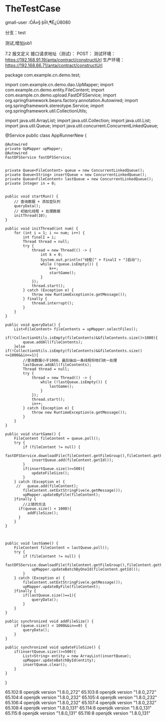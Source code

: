# TheTestCase


gmall-user :ÓÃ»§·þÎñ,¶Ë¿Ú8080

分支：test

测试,增加job1



7.2 报文定义
接口请求地址（测试)：
POST： 
测试环境：https://192.168.91.19/anta/contract/constructUrl
生产环境：https://192.168.66.71/anta/contract/constructUrl




package com.example.cn.demo.test;

import com.example.cn.demo.dao.UpMapper;
import com.example.cn.demo.entity.FileContent;
import com.example.cn.demo.upload.FastDFSService;
import org.springframework.beans.factory.annotation.Autowired;
import org.springframework.stereotype.Service;
import org.springframework.util.CollectionUtils;

import java.util.ArrayList;
import java.util.Collection;
import java.util.List;
import java.util.Queue;
import java.util.concurrent.ConcurrentLinkedQueue;

@Service
public class AppRunnerNew {

    @Autowired
    private UpMapper upMapper;
    @Autowired
    FastDFSService fastDFSService;


    private Queue<FileContent> queue = new ConcurrentLinkedQueue();
    private Queue<String> insertQueue = new ConcurrentLinkedQueue();
    private Queue<FileContent> lastQueue = new ConcurrentLinkedQueue();
    private Integer in = 0;


    public void startRun() {
        // 查询数据 + 添加至队列
        queryData();
        // 初始化线程 + 处理数据
        initThread(10);
    }

    public void initThread(int num) {
        for (int i = 1; i <= num; i++) {
            int finalI = i;
            Thread thread = null;
            try {
                thread = new Thread(() -> {
                    int k = 0;
                    System.out.println("线程[" + finalI + "]启动");
                    while (!queue.isEmpty()) {
                        k++;
                        startGame();
                    }
                });
                thread.start();
            } catch (Exception e) {
                throw new RuntimeException(e.getMessage());
            } finally {
                thread.interrupt();
            }
        }
    }

    public void queryData() {
        List<FileContent> fileContents = upMapper.selectFiles();
        if(!CollectionUtils.isEmpty(fileContents)&&fileContents.size()>1000){
            queue.addAll(fileContents);
        }else if(!CollectionUtils.isEmpty(fileContents)&&fileContents.size()<=1000&&in<=1){
            //查询数据小于1000，最后抽出一条线程将他们统一处理
            lastQueue.addAll(fileContents);
            Thread thread = null;
            try {
                thread = new Thread(() -> {
                    while (!lastQueue.isEmpty()) {
                        lastGame();
                    }
                });
                thread.start();
                in++;
            } catch (Exception e) {
                throw new RuntimeException(e.getMessage());
            }
        }
    }

    public void startGame() {
        FileContent fileContent = queue.poll();
        try {
            if (fileContent != null) {
                fastDFSService.downloadFile(fileContent.getFileGroup(),fileContent.getFilePath());
                insertQueue.add(fileContent.getId());
            }
            if(insertQueue.size()>=500){
                updateFileSize();
            }
        } catch (Exception e) {
         //   queue.add(fileContent);
            fileContent.setExtStringFive(e.getMessage());
            upMapper.updateByFile(fileContent);
        }finally {
            //上锁的方法
          if(queue.size() < 1000){
              addFileSize();
          }
        }
    }



    public void lastGame() {
        FileContent fileContent = lastQueue.poll();
        try {
            if (fileContent != null) {
                fastDFSService.downloadFile(fileContent.getFileGroup(),fileContent.getFilePath());
                upMapper.updateBatchByOneId(fileContent.getId());
            }
        } catch (Exception e) {
            fileContent.setExtStringFive(e.getMessage());
            upMapper.updateByFile(fileContent);
        }finally {
            if(lastQueue.size()==1){
                queryData();
            }
        }
    }

    public synchronized void addFileSize() {
        if (queue.size() < 1000&&in==0) {
            queryData();
        }
    }

    public synchronized void updateFileSize() {
        if(insertQueue.size()>=500){
            List<String> entity = new ArrayList(insertQueue);
            upMapper.updateBatchById(entity);
            insertQueue.clear();
        }
    }
}



65.102:8   openjdk version "1.8.0_272"
65.103:8   openjdk version "1.8.0_272"
65.104:4  openjdk version "1.8.0_232"
65.105:4  openjdk version "1.8.0_232"
65.106:4  openjdk version "1.8.0_232"
65.107:4  openjdk version "1.8.0_232"
65.108:4  openjdk version "1.8.0_131"
65.114:8  openjdk version "1.8.0_131"
65.115:8  openjdk version "1.8.0_131"
65.116:8  openjdk version "1.8.0_131"


